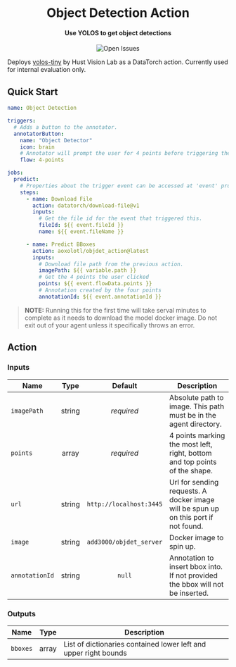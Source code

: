 <h1 align="center">
  Object Detection Action
</h1>

<h4 align="center">Use YOLOS to get object detections</h4>

<p align="center">
  <img alt="Open Issues" src="https://img.shields.io/github/issues/aoxolotl/objdet_action">
</p>

Deploys [yolos-tiny](https://github.com/hustvl/YOLOS) by Hust Vision Lab as a
DataTorch action. Currently used for internal evaluation only.

## Quick Start

```yaml
name: Object Detection

triggers:
  # Adds a button to the annotator.
  annotatorButton:
    name: "Object Detector"
    icon: brain
    # Annotator will prompt the user for 4 points before triggering the pipeline
    flow: 4-points

jobs:
  predict:
    # Properties about the trigger event can be accessed at 'event' property
    steps:
      - name: Download File
        action: datatorch/download-file@v1
        inputs:
          # Get the file id for the event that triggered this.
          fileId: ${{ event.fileId }}
          name: ${{ event.fileName }}

      - name: Predict BBoxes
        action: aoxolotl/objdet_action@latest
        inputs:
          # Download file path from the previous action.
          imagePath: ${{ variable.path }}
          # Get the 4 points the user clicked
          points: ${{ event.flowData.points }}
          # Annotation created by the four points
          annotationId: ${{ event.annotationId }}
```

> **NOTE:** Running this for the first time will take serval minutes to
> complete as it needs to download the model docker image. Do not exit out of
> your agent unless it specifically throws an error.

## Action

### Inputs

| Name           |  Type  |         Default          | Description                                                                                                                                                                            |
| -------------- | :----: | :----------------------: | -------------------------------------------------------------------------------------------------------------------------------------------------------------------------------------- |
| `imagePath`    | string |        _required_        | Absolute path to image. This path must be in the agent directory.                                                                                                                      |
| `points`       | array  |        _required_        | 4 points marking the most left, right, bottom and top points of the shape.                                                                                                             |
| `url`          | string | `http://localhost:3445`  | Url for sending requests. A docker image will be spun up on this port if not found.                                                                                              |
| `image`        | string | `add3000/objdet_server` | Docker image to spin up.                                                                                                                                                               |
| `annotationId` | string |          `null`          | Annotation to insert bbox into. If not provided the bbox will not be inserted.                                                                                         |

### Outputs

| Name           | Type  | Description                                |
| -------------- | :---: | ------------------------------------------ |
| `bboxes` | array | List of dictionaries contained lower left and upper right bounds|

